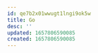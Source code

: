 ```yaml
---
id: qe7b2x01wwugt1lngi9ok5w
title: Go
desc: ''
updated: 1657806590085
created: 1657806590085
---
```

